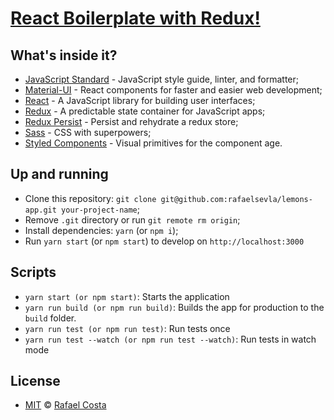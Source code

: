 # [React Boilerplate with Redux!](https://rafaelsevla.github.io/lemons-app/)

## What's inside it?

- [JavaScript Standard](https://standardjs.com/) - JavaScript style guide, linter, and formatter;
- [Material-UI](https://material-ui.com/) - React components for faster and easier web development;
- [React](https://reactjs.org) - A JavaScript library for building user interfaces;
- [Redux](https://redux.js.org) - A predictable state container for JavaScript apps;
- [Redux Persist](https://github.com/rt2zz/redux-persist) - Persist and rehydrate a redux store;
- [Sass](https://sass-lang.com/) - CSS with superpowers;
- [Styled Components](https://www.styled-components.com) - Visual primitives for the component age.

## Up and running

- Clone this repository: `git clone git@github.com:rafaelsevla/lemons-app.git your-project-name`;
- Remove `.git` directory or run `git remote rm origin`;
- Install dependencies: `yarn` (or `npm i`);
- Run `yarn start` (or `npm start`) to develop on `http://localhost:3000`

## Scripts

- `yarn start (or npm start)`: Starts the application
- `yarn run build (or npm run build)`: Builds the app for production to the `build` folder.
- `yarn run test (or npm run test)`: Run tests once
- `yarn run test --watch (or npm run test --watch)`: Run tests in watch mode

## License

- [MIT](https://github.com/rafaelsevla/lemons-app/blob/master/LICENSE) © [Rafael Costa](https://github.com/rafaelsevla)
